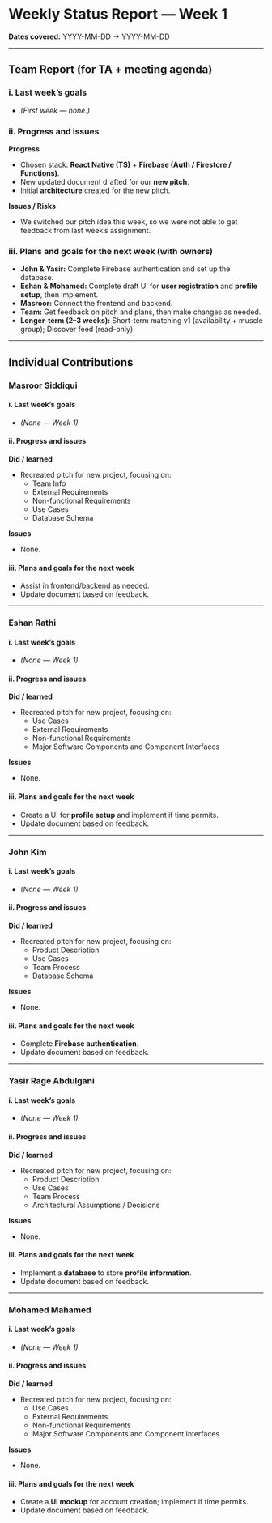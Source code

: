 # Weekly Status Report — Week 1
**Dates covered:** YYYY-MM-DD → YYYY-MM-DD

---

## Team Report (for TA + meeting agenda)

### i. Last week’s goals
- *(First week — none.)*

### ii. Progress and issues

**Progress**
- Chosen stack: **React Native (TS)** + **Firebase (Auth / Firestore / Functions)**.
- New updated document drafted for our **new pitch**.
- Initial **architecture** created for the new pitch.

**Issues / Risks**
- We switched our pitch idea this week, so we were not able to get feedback from last week’s assignment.

### iii. Plans and goals for the next week (with owners)
- **John & Yasir:** Complete Firebase authentication and set up the database.
- **Eshan & Mohamed:** Complete draft UI for **user registration** and **profile setup**, then implement.
- **Masroor:** Connect the frontend and backend.
- **Team:** Get feedback on pitch and plans, then make changes as needed.
- **Longer-term (2–3 weeks):** Short-term matching v1 (availability + muscle group); Discover feed (read-only).

---

## Individual Contributions

### Masroor Siddiqui
#### i. Last week’s goals
- *(None — Week 1)*

#### ii. Progress and issues
**Did / learned**
- Recreated pitch for new project, focusing on:
  - Team Info
  - External Requirements
  - Non-functional Requirements
  - Use Cases
  - Database Schema

**Issues**
- None.

#### iii. Plans and goals for the next week
- Assist in frontend/backend as needed.
- Update document based on feedback.

---

### Eshan Rathi
#### i. Last week’s goals
- *(None — Week 1)*

#### ii. Progress and issues
**Did / learned**
- Recreated pitch for new project, focusing on:
  - Use Cases
  - External Requirements
  - Non-functional Requirements
  - Major Software Components and Component Interfaces

**Issues**
- None.

#### iii. Plans and goals for the next week
- Create a UI for **profile setup** and implement if time permits.
- Update document based on feedback.

---

### John Kim
#### i. Last week’s goals
- *(None — Week 1)*

#### ii. Progress and issues
**Did / learned**
- Recreated pitch for new project, focusing on:
  - Product Description
  - Use Cases
  - Team Process
  - Database Schema

**Issues**
- None.

#### iii. Plans and goals for the next week
- Complete **Firebase authentication**.
- Update document based on feedback.

---

### Yasir Rage Abdulgani
#### i. Last week’s goals
- *(None — Week 1)*

#### ii. Progress and issues
**Did / learned**
- Recreated pitch for new project, focusing on:
  - Product Description
  - Use Cases
  - Team Process
  - Architectural Assumptions / Decisions

**Issues**
- None.

#### iii. Plans and goals for the next week
- Implement a **database** to store **profile information**.
- Update document based on feedback.

---

### Mohamed Mahamed
#### i. Last week’s goals
- *(None — Week 1)*

#### ii. Progress and issues
**Did / learned**
- Recreated pitch for new project, focusing on:
  - Use Cases
  - External Requirements
  - Non-functional Requirements
  - Major Software Components and Component Interfaces

**Issues**
- None.

#### iii. Plans and goals for the next week
- Create a **UI mockup** for account creation; implement if time permits.
- Update document based on feedback.

